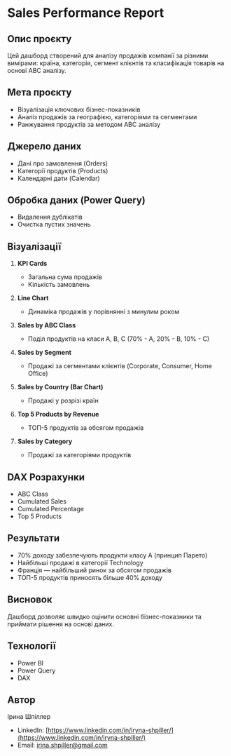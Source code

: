 # Sales Performance Report

## Опис проєкту

Цей дашборд створений для аналізу продажів компанії за різними вимірами: країна, категорія, сегмент клієнтів та класифікація товарів на основі ABC аналізу.

## Мета проєкту

- Візуалізація ключових бізнес-показників  
- Аналіз продажів за географією, категоріями та сегментами  
- Ранжування продуктів за методом ABC аналізу  

## Джерело даних

- Дані про замовлення (Orders)  
- Категорії продуктів (Products)  
- Календарні дати (Calendar)  

## Обробка даних (Power Query)

- Видалення дублікатів  
- Очистка пустих значень  

## Візуалізації

1. **KPI Cards**  
   - Загальна сума продажів  
   - Кількість замовлень  

2. **Line Chart**  
   - Динаміка продажів у порівнянні з минулим роком  

3. **Sales by ABC Class**  
   - Поділ продуктів на класи A, B, C (70% - A, 20% - B, 10% - C)  

4. **Sales by Segment**  
   - Продажі за сегментами клієнтів (Corporate, Consumer, Home Office)  

5. **Sales by Country (Bar Chart)**  
   - Продажі у розрізі країн  

6. **Top 5 Products by Revenue**  
   - ТОП-5 продуктів за обсягом продажів  

7. **Sales by Category**  
   - Продажі за категоріями продуктів  

## DAX Розрахунки

- ABC Class  
- Cumulated Sales  
- Cumulated Percentage  
- Top 5 Products  

## Результати

- 70% доходу забезпечують продукти класу A (принцип Парето)  
- Найбільші продажі в категорії Technology  
- Франція — найбільший ринок за обсягом продажів  
- ТОП-5 продуктів приносять більше 40% доходу  

## Висновок

Дашборд дозволяє швидко оцінити основні бізнес-показники та приймати рішення на основі даних.

## Технології

- Power BI  
- Power Query  
- DAX  

## Автор

Ірина Шпіллер  

- LinkedIn: [https://www.linkedin.com/in/iryna-shpiller/](https://www.linkedin.com/in/iryna-shpiller/)  
- Email: [irina.shpiller@gmail.com](mailto:irina.shpiller@gmail.com)

